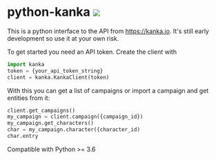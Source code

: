 # python-kanka ![](https://github.com/rbtnx/python-kanka/workflows/build/badge.svg)
This is a python interface to the API from https://kanka.io. It's still early development so use it at your own risk.

To get started you need an API token. Create the client with
```python
import kanka
token = {your_api_token_string}
client = kanka.KankaClient(token)
```

With this you can get a list of campaigns or import a campaign and get entities from it:
```python
client.get_campaigns()
my_campaign = client.campaign({campaign_id})
my_campaign.get_characters()
char = my_campaign.character({character_id)
char.entry
```

Compatible with Python >= 3.6